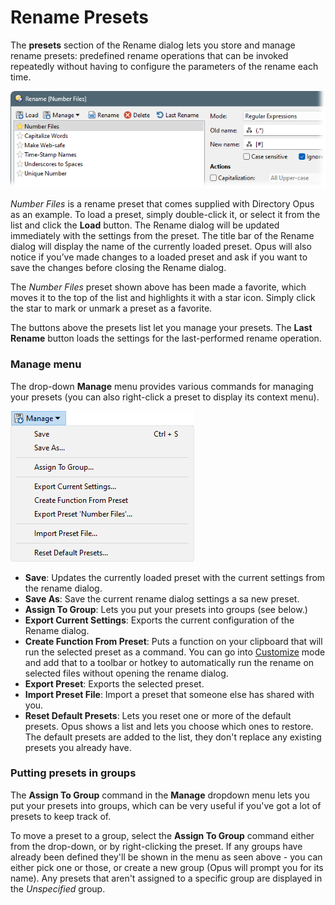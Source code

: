 # Rename Presets

The **presets** section of the Rename dialog lets you store and manage rename presets: predefined rename operations that can be invoked repeatedly without having to configure the parameters of the rename each time.

![](/Manual/images/media/13/rename_preset_example.png)

*Number Files* is a rename preset that comes supplied with Directory Opus as an example. To load a preset, simply double-click it, or select it from the list and click the **Load** button. The Rename dialog will be updated immediately with the settings from the preset. The title bar of the Rename dialog will display the name of the currently loaded preset. Opus will also notice if you’ve made changes to a loaded preset and ask if you want to save the changes before closing the Rename dialog.

The *Number Files* preset shown above has been made a favorite, which moves it to the top of the list and highlights it with a star icon. Simply click the star to mark or unmark a preset as a favorite.

The buttons above the presets list let you manage your presets. The **Last Rename** button loads the settings for the last-performed rename operation.

### Manage menu

The drop-down **Manage** menu provides various commands for managing your presets (you can also right-click a preset to display its context menu).

![](/Manual/images/media/13/preset_management_menu.png)

- **Save**: Updates the currently loaded preset with the current settings from the rename dialog.
- **Save As**: Save the current rename dialog settings a sa new preset.
- **Assign To Group**: Lets you put your presets into groups (see below.)
- **Export Current Settings**: Exports the current configuration of the Rename dialog.
- **Create Function From Preset**: Puts a function on your clipboard that will run the selected preset as a command. You can go into [Customize](/Manual/customize/README.md) mode and add that to a toolbar or hotkey to automatically run the rename on selected files without opening the rename dialog.
- **Export Preset**: Exports the selected preset.
- **Import Preset File**: Import a preset that someone else has shared with you.
- **Reset Default Presets**: Lets you reset one or more of the default presets. Opus shows a list and lets you choose which ones to restore. The default presets are added to the list, they don't replace any existing presets you already have.

### Putting presets in groups

The **Assign To Group** command in the **Manage** dropdown menu lets you put your presets into groups, which can be very useful if you've got a lot of presets to keep track of.

To move a preset to a group, select the **Assign To Group** command either from the drop-down, or by right-clicking the preset. If any groups have already been defined they'll be shown in the menu as seen above - you can either pick one or those, or create a new group (Opus will prompt you for its name). Any presets that aren't assigned to a specific group are displayed in the *Unspecified* group.
